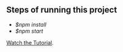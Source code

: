 ## Steps of running this project

* *$npm install*
* *$npm start*

[Watch the Tutorial](https://youtu.be/Fq15pkckMqQ).
